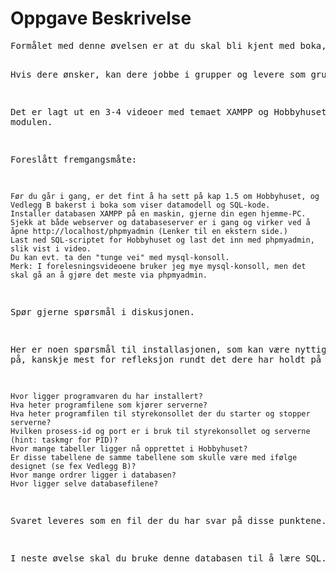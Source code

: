<h1>Oppgave Beskrivelse</h1>
<pre>
Formålet med denne øvelsen er at du skal bli kjent med boka, programvare og med databasen Hobbyhuset.

Hvis dere ønsker, kan dere jobbe i grupper og levere som grupper.

Det er lagt ut en 3-4 videoer med temaet XAMPP og Hobbyhuset, se modulen.

Foreslått fremgangsmåte:

    Før du går i gang, er det fint å ha sett på kap 1.5 om Hobbyhuset, og Vedlegg B bakerst i boka som viser datamodell og SQL-kode.
    Installer databasen XAMPP på en maskin, gjerne din egen hjemme-PC.
    Sjekk at både webserver og databaseserver er i gang og virker ved å åpne http://localhost/phpmyadmin (Lenker til en ekstern side.)
    Last ned SQL-scriptet for Hobbyhuset og last det inn med phpmyadmin, slik vist i video.
    Du kan evt. ta den "tunge vei" med mysql-konsoll.
    Merk: I forelesningsvideoene bruker jeg mye mysql-konsoll, men det skal gå an å gjøre det meste via phpmyadmin.

Spør gjerne spørsmål i diskusjonen.

Her er noen spørsmål til installasjonen, som kan være nyttig å svare på,
kanskje mest for refleksjon rundt det dere har holdt på med:

    Hvor ligger programvaren du har installert?
    Hva heter programfilene som kjører serverne?
    Hva heter programfilen til styrekonsollet der du starter og stopper serverne?
    Hvilken prosess-id og port er i bruk til styrekonsollet og serverne (hint: taskmgr for PID)?
    Hvor mange tabeller ligger nå opprettet i Hobbyhuset?
    Er disse tabellene de samme tabellene som skulle være med ifølge designet (se fex Vedlegg B)?
    Hvor mange ordrer ligger i databasen?
    Hvor ligger selve databasefilene?

Svaret leveres som en fil der du har svar på disse punktene.

I neste øvelse skal du bruke denne databasen til å lære SQL.
</pre>
